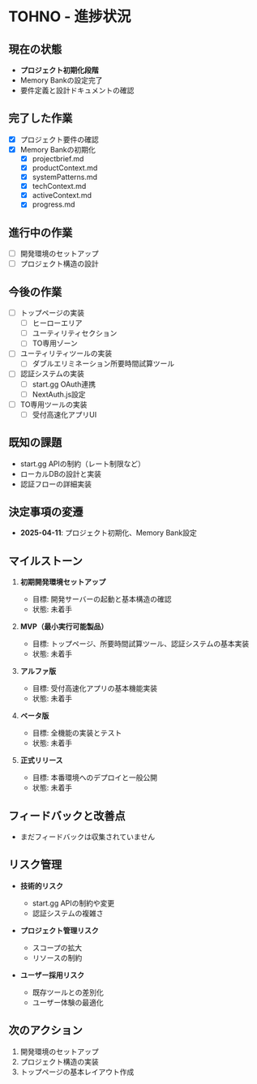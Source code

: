 # TOHNO - 進捗状況

## 現在の状態
- **プロジェクト初期化段階**
- Memory Bankの設定完了
- 要件定義と設計ドキュメントの確認

## 完了した作業
- [x] プロジェクト要件の確認
- [x] Memory Bankの初期化
  - [x] projectbrief.md
  - [x] productContext.md
  - [x] systemPatterns.md
  - [x] techContext.md
  - [x] activeContext.md
  - [x] progress.md

## 進行中の作業
- [ ] 開発環境のセットアップ
- [ ] プロジェクト構造の設計

## 今後の作業
- [ ] トップページの実装
  - [ ] ヒーローエリア
  - [ ] ユーティリティセクション
  - [ ] TO専用ゾーン
- [ ] ユーティリティツールの実装
  - [ ] ダブルエリミネーション所要時間試算ツール
- [ ] 認証システムの実装
  - [ ] start.gg OAuth連携
  - [ ] NextAuth.js設定
- [ ] TO専用ツールの実装
  - [ ] 受付高速化アプリUI

## 既知の課題
- start.gg APIの制約（レート制限など）
- ローカルDBの設計と実装
- 認証フローの詳細実装

## 決定事項の変遷
- **2025-04-11**: プロジェクト初期化、Memory Bank設定

## マイルストーン
1. **初期開発環境セットアップ**
   - 目標: 開発サーバーの起動と基本構造の確認
   - 状態: 未着手

2. **MVP（最小実行可能製品）**
   - 目標: トップページ、所要時間試算ツール、認証システムの基本実装
   - 状態: 未着手

3. **アルファ版**
   - 目標: 受付高速化アプリの基本機能実装
   - 状態: 未着手

4. **ベータ版**
   - 目標: 全機能の実装とテスト
   - 状態: 未着手

5. **正式リリース**
   - 目標: 本番環境へのデプロイと一般公開
   - 状態: 未着手

## フィードバックと改善点
- まだフィードバックは収集されていません

## リスク管理
- **技術的リスク**
  - start.gg APIの制約や変更
  - 認証システムの複雑さ
  
- **プロジェクト管理リスク**
  - スコープの拡大
  - リソースの制約
  
- **ユーザー採用リスク**
  - 既存ツールとの差別化
  - ユーザー体験の最適化

## 次のアクション
1. 開発環境のセットアップ
2. プロジェクト構造の実装
3. トップページの基本レイアウト作成